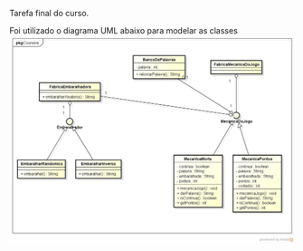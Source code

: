 Tarefa final do curso.

Foi utilizado o diagrama UML abaixo para modelar as classes
![Diagrama de classes](DiagramaClasses.jpg)